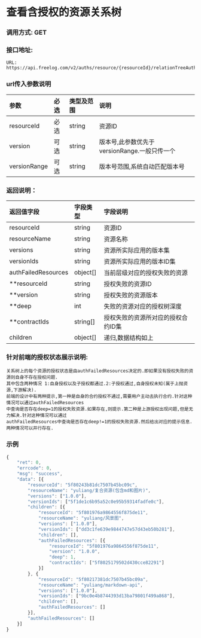 # 查看含授权的资源关系树

### 调用方式: GET

### 接口地址:

```
URL: https://api.freelog.com/v2/auths/resource/{resourceId}/relationTreeAuth
```

### url传入参数说明

| 参数 | 必选 | 类型及范围 | 说明 |
| :--- | :--- | :--- | :--- |
| resourceId | 必选 | string | 资源ID |
| version | 可选 | string | 版本号,此参数优先于versionRange.一般只传一个 |
| versionRange | 可选 | string | 版本号范围,系统自动匹配版本号 |

### 返回说明：

| 返回值字段 | 字段类型 | 字段说明 |
| :--- | :--- | :--- |
| resourceId | string | 资源ID|
| resourceName | string | 资源名称 |
| versions | string | 资源所实际应用的版本集 |
| versionIds | string | 资源所实际应用的版本ID集 |
| authFailedResources | object[] | 当前层级对应的授权失败的资源 |
| **resourceId | string | 授权失败的资源ID |
| **version | string | 授权失败的资源版本 |
| **deep | int | 失败的资源对应的授权树深度 |
| **contractIds | string[] | 授权失败的资源所对应的授权合约ID集 |
| children | object[] | 递归,数据结构如上 |

### 针对前端的授权状态展示说明:
    关系树上的每个资源的授权状态是由authFailedResources决定的.即如果没有授权失败的资源则自身不存在授权问题.
    其中包含两种情况 1:自身授权以及子授权都通过.2:子授权通过,自身授权未知(属于上抛资源,下游解决).
    前端的设计中有两种提示,第一种是自身的合约授权不通过,需要用户主动去执行合约.针对这种情况可以通过authFailedResources
    中查询是否存在deep=1的授权失败资源.如果存在,则提示.第二种是上游授权出现问题,但是无力解决.针对这种情况可以通过
    authFailedResources中查询是否存在deep!=1的授权失败资源.然后给出对应的提示信息.两种情况可以并行存在.

### 示例

```js
{
	"ret": 0,
	"errcode": 0,
	"msg": "success",
	"data": [{
		"resourceId": "5f80243b81dc7507b45bc09c",
		"resourceName": "yuliang/复合资源(包含md和图片)",
		"versions": ["1.0.0"],
		"versionIds": ["5f1de1c6b95a52c0e95b59314fadfe0c"],
		"children": [{
			"resourceId": "5f801976a9864556f875de11",
			"resourceName": "yuliang/风景图",
			"versions": ["1.0.0"],
			"versionIds": ["dd3c1fe639e9844747e57d43eb50b281"],
			"children": [],
			"authFailedResources": [{
				"resourceId": "5f801976a9864556f875de11",
				"version": "1.0.0",
				"deep": 1,
				"contractIds": ["5f8025179502d430cce82291"]
			}]
		}, {
			"resourceId": "5f80217381dc7507b45bc09a",
			"resourceName": "yuliang/markdown-api",
			"versions": ["1.0.0"],
			"versionIds": ["9bc0e4b8744393d13ba79801f499a868"],
			"children": [],
			"authFailedResources": []
		}],
		"authFailedResources": []
	}]
}

```